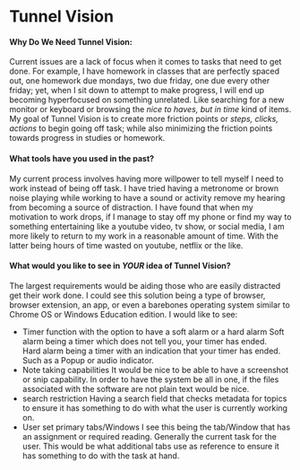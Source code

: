 # Tunnel Vision


#### Why Do We Need Tunnel Vision:
Current issues are a lack of focus when it comes to tasks that need to get done. For example, I have homework in classes that are perfectly spaced out, one homework due mondays, two due friday, one due every other friday; yet, when I sit down to attempt to make progress, I will end up becoming hyperfocused on something unrelated. Like searching for a new monitor or keyboard or browsing the *nice to haves, but in time* kind of items. My goal of Tunnel Vision is to create more friction points or *steps, clicks, actions* to begin going off task; while also minimizing the friction points towards progress in studies or homework.

#### What tools have you used in the past?
My current process involves having more willpower to tell myself I need to work instead of being off task. I have tried having a metronome or brown noise playing while working to have a sound or activity remove my hearing from becoming a source of distraction. I have found that when my motivation to work drops, if I manage to stay off my phone or find my way to something entertaining like a youtube video, tv show, or social media, I am more likely to return to my work in a reasonable amount of time. With the latter being hours of time wasted on youtube, netflix or the like. 

#### What would you like to see in **_YOUR_** idea of Tunnel Vision?
The largest requirements would be aiding those who are easily distracted get their work done. I could see this solution being a type of browser, browser extension, an app, or even a barebones operating system similar to Chrome OS or Windows Education edition. I would like to see:
- Timer function with the option to have a soft alarm or a hard alarm
   Soft alarm being a timer which does not tell you, your timer has ended.  
   Hard alarm being a timer with an indication that your timer has ended. Such as a Popup or audio indicator.
- Note taking capabilities
   It would be nice to be able to have a screenshot or snip capability. In order to have the system be all in one, if the files associated with the software are not plain text would be nice. 
- search restriction
   Having a search field that checks metadata for topics to ensure it has something to do with what the user is currently working on.
- User set primary tabs/Windows
   I see this being the tab/Window that has an assignment or required reading. Generally the current task for the user. This would be what additional tabs use as reference to ensure it has something to do with the task at hand.
 
